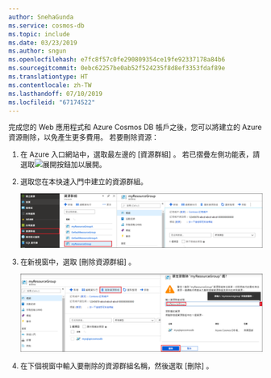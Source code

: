 ```yaml
---
author: SnehaGunda
ms.service: cosmos-db
ms.topic: include
ms.date: 03/23/2019
ms.author: sngun
ms.openlocfilehash: e7fc8f57c0fe290809354ce19fe92337178a84b6
ms.sourcegitcommit: 0ebc62257be0ab52f524235f8d8ef3353fdaf89e
ms.translationtype: HT
ms.contentlocale: zh-TW
ms.lasthandoff: 07/10/2019
ms.locfileid: "67174522"
---
```

完成您的 Web 應用程式和 Azure Cosmos DB 帳戶之後，您可以將建立的 Azure 資源刪除，以免產生更多費用。 若要刪除資源：

1. 在 Azure 入口網站中，選取最左邊的 [資源群組]  。 若已摺疊左側功能表，請選取![展開按鈕](./media/cosmos-db-delete-resource-group/expand.png)加以展開。

2. 選取您在本快速入門中建立的資源群組。  

   ![Azure 入口網站中的計量](./media/cosmos-db-delete-resource-group/delete-resources-select.png)

2. 在新視窗中，選取 [刪除資源群組]  。

   ![Azure 入口網站中的計量](./media/cosmos-db-delete-resource-group/delete-resources.png)   

3. 在下個視窗中輸入要刪除的資源群組名稱，然後選取 [刪除]  。

